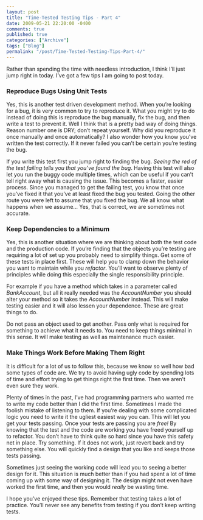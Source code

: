 ```yaml
---
layout: post
title: "Time-Tested Testing Tips - Part 4"
date: 2009-05-21 22:20:00 -0400
comments: true
published: true
categories: ["Archive"]
tags: ["Blog"]
permalink: "/post/Time-Tested-Testing-Tips-Part-4/"
---
```

<!-- more -->



<p>Rather than spending the time with needless introduction, I think I&rsquo;ll just jump right in today. I&rsquo;ve got a few tips I am going to post today.</p>
<h3>Reproduce Bugs Using Unit Tests</h3>
<p>Yes, this is another test driven development method. When you&rsquo;re looking for a bug, it is very common to try to reproduce it. What you might try to do instead of doing this is reproduce the bug manually, fix the bug, and then write a test to prevent it. Well I think that is a pretty bad way of doing things. Reason number one is DRY; don&rsquo;t repeat yourself. Why did you reproduce it once manually and once automatically? I also wonder how you know you&rsquo;ve written the test correctly. If it never failed you can&rsquo;t be certain you&rsquo;re testing the bug.</p>
<p>If you write this test first you jump right to finding the bug. <em>Seeing the red of the test failing tells you that you&rsquo;ve found the bug</em>. Having this test will also let you run the buggy code multiple times, which can be useful if you can&rsquo;t tell right away what is causing the issue. This becomes a faster, easier process. Since you managed to get the failing test, you know that once you&rsquo;ve fixed it that you&rsquo;ve at least fixed the bug you tested. Going the other route you were left to assume that you fixed the bug. We all know what happens when we assume&hellip; Yes, that is correct, we are sometimes not accurate.</p>
<h3>Keep Dependencies to a Minimum</h3>
<p>Yes, this is another situation where we are thinking about both the test code and the production code. If you&rsquo;re finding that the objects you&rsquo;re testing are requiring a lot of set up you probably need to simplify things. Get some of these tests in place first. These will help you to clamp down the behavior you want to maintain while you <em>refactor</em>. You&rsquo;ll want to observe plenty of principles while doing this especially the single responsibility principle.</p>
<p>For example if you have a method which takes in a parameter called <em>BankAccount</em>, but all it really needed was the <em>AccountNumber</em> you should alter your method so it takes the <em>AccountNumber</em> instead. This will make testing easier and it will also lessen your dependence. These are great things to do.</p>
<p>Do not pass an object used to get another. Pass only what is required for something to achieve what it needs to. You need to keep things minimal in this sense. It will make testing as well as maintenance much easier.</p>
<h3>Make Things Work Before Making Them Right</h3>
<p>It is difficult for a lot of us to follow this, because we know so well how bad some types of code are. We try to avoid having ugly code by spending lots of time and effort trying to get things right the first time. Then we aren&rsquo;t even sure they work.</p>
<p>Plenty of times in the past, I&rsquo;ve had programming partners who wanted me to write my code better than I did the first time. Sometimes I made the foolish mistake of listening to them. If you&rsquo;re dealing with some complicated logic you need to write it the ugliest easiest way you can. This will let you get your tests passing. Once your tests are passing you are <em>free!</em> By knowing that the test and the code are working you have freed yourself up to refactor. You don&rsquo;t have to think quite so hard since you have this safety net in place. Try something. If it does not work, just revert back and try something else. You will quickly find a design that you like and keeps those tests passing.</p>
<p>Sometimes just seeing the working code will lead you to seeing a better design for it. This situation is much better than if you had spent a lot of time coming up with some way of designing it. The design might not even have worked the first time, and then you would <em>really</em> be wasting time.</p>
<p>I hope you&rsquo;ve enjoyed these tips. Remember that testing takes a lot of practice. You&rsquo;ll never see any benefits from testing if you don&rsquo;t keep writing tests.</p>
